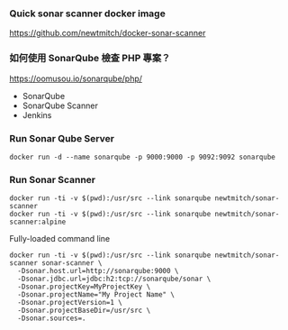 ### Quick sonar scanner docker image
https://github.com/newtmitch/docker-sonar-scanner

### 如何使用 SonarQube 檢查 PHP 專案？
https://oomusou.io/sonarqube/php/
* SonarQube
* SonarQube Scanner
* Jenkins

### Run Sonar Qube Server
```
docker run -d --name sonarqube -p 9000:9000 -p 9092:9092 sonarqube
```

### Run Sonar Scanner
```
docker run -ti -v $(pwd):/usr/src --link sonarqube newtmitch/sonar-scanner
docker run -ti -v $(pwd):/usr/src --link sonarqube newtmitch/sonar-scanner:alpine
```

Fully-loaded command line
```
docker run -ti -v $(pwd):/usr/src --link sonarqube newtmitch/sonar-scanner sonar-scanner \
  -Dsonar.host.url=http://sonarqube:9000 \
  -Dsonar.jdbc.url=jdbc:h2:tcp://sonarqube/sonar \
  -Dsonar.projectKey=MyProjectKey \
  -Dsonar.projectName="My Project Name" \
  -Dsonar.projectVersion=1 \
  -Dsonar.projectBaseDir=/usr/src \
  -Dsonar.sources=.
```
